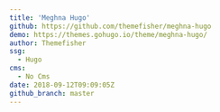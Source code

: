 ```yaml
---
title: 'Meghna Hugo'
github: https://github.com/themefisher/meghna-hugo
demo: https://themes.gohugo.io/theme/meghna-hugo/
author: Themefisher
ssg:
  - Hugo
cms:
  - No Cms
date: 2018-09-12T09:09:05Z
github_branch: master
---
```

